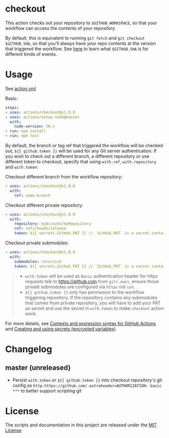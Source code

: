 # checkout

This action checks out your repository to `$GITHUB_WORKSPACE`, so that your workflow can access the contents of your repository.

By default, this is equivalent to running `git fetch` and `git checkout $GITHUB_SHA`, so that you'll always have your repo contents at the version that triggered the workflow.
See [here](https://help.github.com/en/articles/events-that-trigger-workflows) to learn what `$GITHUB_SHA` is for different kinds of events.

# Usage

See [action.yml](action.yml)

Basic:

```yaml
steps:
- uses: actions/checkout@v1.0.0
- uses: actions/setup-node@master
  with:
    node-version: 10.x 
- run: npm install
- run: npm test
```

By default, the branch or tag ref that triggered the workflow will be checked out, `${{ github.token }}` will be used for any Git server authentication. If you wish to check out a different branch, a different repository or use different token to checkout, specify that using `with.ref`, `with.repository` and `with.token`:

Checkout different branch from the workflow repository:
```yaml
- uses: actions/checkout@v1.0.0
  with:
    ref: some-branch
```

Checkout different private repository:
```yaml
- uses: actions/checkout@v1.0.0
  with:
    repository: myAccount/myRepository
    ref: refs/heads/release
    token: ${{ secrets.GitHub_PAT }} // `GitHub_PAT` is a secret contains your PAT.
```

Checkout private submodules:
```yaml
- uses: actions/checkout@v1.0.0
  with:
    submodules: recursive
    token: ${{ secrets.GitHub_PAT }} // `GitHub_PAT` is a secret contains your PAT.
```
> - `with.token` will be used as `Basic` authentication header for https requests talk to https://github.com from `git(.exe)`, ensure those private submodules are configured via `https` not `ssh`.
> - `${{ github.token }}` only has permission to the workflow triggering repository. If the repository contains any submodules that comes from private repository, you will have to add your PAT as secret and use the secret in `with.token` to make `checkout` action work.

For more details, see [Contexts and expression syntax for GitHub Actions](https://help.github.com/en/articles/contexts-and-expression-syntax-for-github-actions) and [Creating and using secrets (encrypted variables)](https://help.github.com/en/articles/virtual-environments-for-github-actions#creating-and-using-secrets-encrypted-variables)

# Changelog

## master (unreleased)
- Persist `with.token` or `${{ github.token }}` into checkout repository's git config as `http.https://github.com/.extraheader=AUTHORIZATION: basic ***` to better support scripting git

# License

The scripts and documentation in this project are released under the [MIT License](LICENSE)

